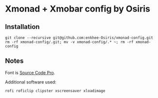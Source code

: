 # Xmonad + Xmobar config by Osiris

## Installation

```
git clone --recursive git@github.com:enkhee-Osiris/xmonad-config.git
rm -rf xmonad-config/.git; mv -v xmonad-config/.* ~; rm -rf xmonad-config
```

## Notes

Font is [Source Code Pro](https://aur.archlinux.org/packages/ttf-source-code-pro-ibx/).

Additional software used:
```
rofi roficlip clipster xscreensaver xloadimage
```